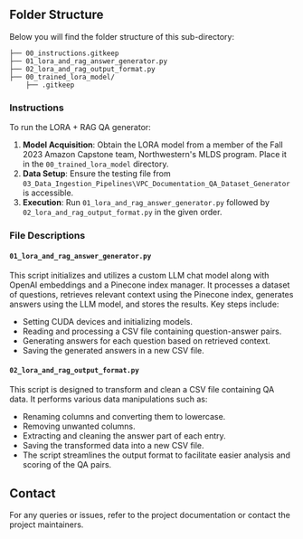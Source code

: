 ## Folder Structure
Below you will find the folder structure of this sub-directory:

```
├── 00_instructions.gitkeep
├── 01_lora_and_rag_answer_generator.py
├── 02_lora_and_rag_output_format.py
├── 00_trained_lora_model/
    ├── .gitkeep
```

### Instructions
To run the LORA + RAG QA generator:
1. **Model Acquisition**: Obtain the LORA model from a member of the Fall 2023 Amazon Capstone team, Northwestern's MLDS program. Place it in the `00_trained_lora_model` directory.
2. **Data Setup**: Ensure the testing file from `03_Data_Ingestion_Pipelines\VPC_Documentation_QA_Dataset_Generator` is accessible.
3. **Execution**: Run `01_lora_and_rag_answer_generator.py` followed by `02_lora_and_rag_output_format.py` in the given order.

### File Descriptions

#### `01_lora_and_rag_answer_generator.py`
This script initializes and utilizes a custom LLM chat model along with OpenAI embeddings and a Pinecone index manager. It processes a dataset of questions, retrieves relevant context using the Pinecone index, generates answers using the LLM model, and stores the results. Key steps include:
- Setting CUDA devices and initializing models.
- Reading and processing a CSV file containing question-answer pairs.
- Generating answers for each question based on retrieved context.
- Saving the generated answers in a new CSV file.

#### `02_lora_and_rag_output_format.py`
This script is designed to transform and clean a CSV file containing QA data. It performs various data manipulations such as:
- Renaming columns and converting them to lowercase.
- Removing unwanted columns.
- Extracting and cleaning the answer part of each entry.
- Saving the transformed data into a new CSV file.
- The script streamlines the output format to facilitate easier analysis and scoring of the QA pairs.

## Contact

For any queries or issues, refer to the project documentation or contact the project maintainers.